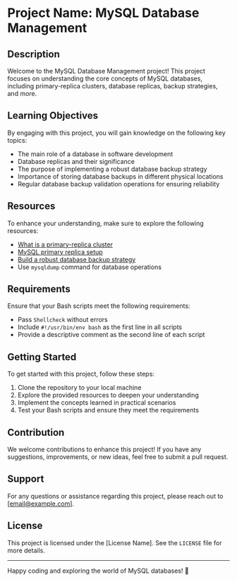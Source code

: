 # Project Name: MySQL Database Management

## Description
Welcome to the MySQL Database Management project! This project focuses on understanding the core concepts of MySQL databases, including primary-replica clusters, database replicas, backup strategies, and more.

## Learning Objectives
By engaging with this project, you will gain knowledge on the following key topics:
- The main role of a database in software development
- Database replicas and their significance
- The purpose of implementing a robust database backup strategy
- Importance of storing database backups in different physical locations
- Regular database backup validation operations for ensuring reliability

## Resources
To enhance your understanding, make sure to explore the following resources:
- [What is a primary-replica cluster](link)
- [MySQL primary replica setup](link)
- [Build a robust database backup strategy](link)
- Use `mysqldump` command for database operations

## Requirements
Ensure that your Bash scripts meet the following requirements:
- Pass `Shellcheck` without errors
- Include `#!/usr/bin/env bash` as the first line in all scripts
- Provide a descriptive comment as the second line of each script

## Getting Started
To get started with this project, follow these steps:
1. Clone the repository to your local machine
2. Explore the provided resources to deepen your understanding
3. Implement the concepts learned in practical scenarios
4. Test your Bash scripts and ensure they meet the requirements

## Contribution
We welcome contributions to enhance this project! If you have any suggestions, improvements, or new ideas, feel free to submit a pull request.

## Support
For any questions or assistance regarding this project, please reach out to [email@example.com].

## License
This project is licensed under the [License Name]. See the `LICENSE` file for more details.

---
Happy coding and exploring the world of MySQL databases! 🚀
